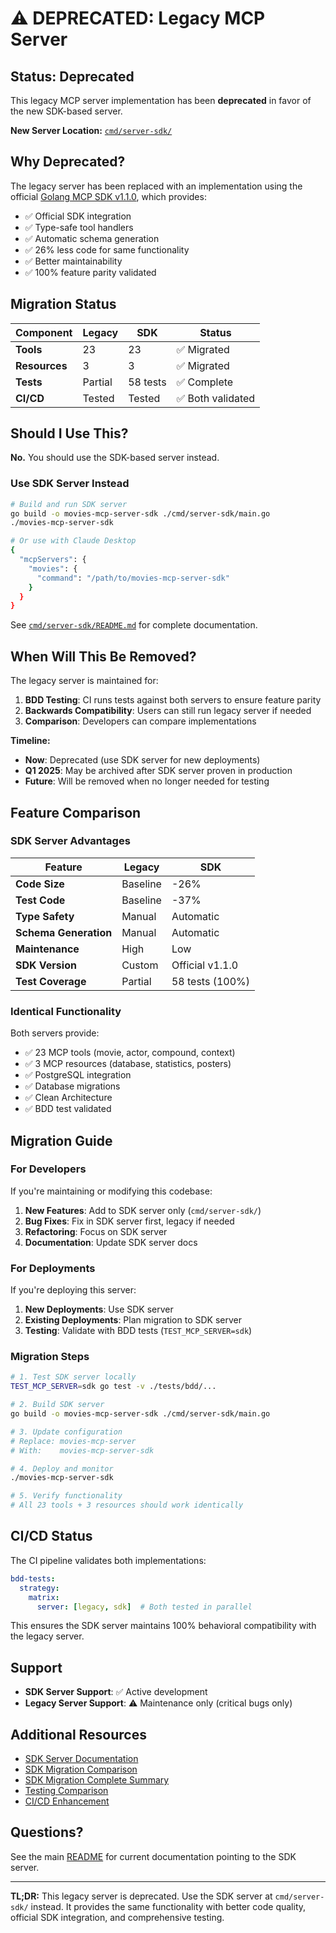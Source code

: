 # ⚠️ DEPRECATED: Legacy MCP Server

## Status: Deprecated

This legacy MCP server implementation has been **deprecated** in favor of the new SDK-based server.

**New Server Location:** [`cmd/server-sdk/`](../server-sdk/)

## Why Deprecated?

The legacy server has been replaced with an implementation using the official [Golang MCP SDK v1.1.0](https://github.com/modelcontextprotocol/go-sdk), which provides:

- ✅ Official SDK integration
- ✅ Type-safe tool handlers
- ✅ Automatic schema generation
- ✅ 26% less code for same functionality
- ✅ Better maintainability
- ✅ 100% feature parity validated

## Migration Status

| Component | Legacy | SDK | Status |
|-----------|--------|-----|--------|
| **Tools** | 23 | 23 | ✅ Migrated |
| **Resources** | 3 | 3 | ✅ Migrated |
| **Tests** | Partial | 58 tests | ✅ Complete |
| **CI/CD** | Tested | Tested | ✅ Both validated |

## Should I Use This?

**No.** You should use the SDK-based server instead.

### Use SDK Server Instead

```bash
# Build and run SDK server
go build -o movies-mcp-server-sdk ./cmd/server-sdk/main.go
./movies-mcp-server-sdk

# Or use with Claude Desktop
{
  "mcpServers": {
    "movies": {
      "command": "/path/to/movies-mcp-server-sdk"
    }
  }
}
```

See [`cmd/server-sdk/README.md`](../server-sdk/README.md) for complete documentation.

## When Will This Be Removed?

The legacy server is maintained for:

1. **BDD Testing**: CI runs tests against both servers to ensure feature parity
2. **Backwards Compatibility**: Users can still run legacy server if needed
3. **Comparison**: Developers can compare implementations

**Timeline:**
- **Now**: Deprecated (use SDK server for new deployments)
- **Q1 2025**: May be archived after SDK server proven in production
- **Future**: Will be removed when no longer needed for testing

## Feature Comparison

### SDK Server Advantages

| Feature | Legacy | SDK |
|---------|--------|-----|
| **Code Size** | Baseline | -26% |
| **Test Code** | Baseline | -37% |
| **Type Safety** | Manual | Automatic |
| **Schema Generation** | Manual | Automatic |
| **Maintenance** | High | Low |
| **SDK Version** | Custom | Official v1.1.0 |
| **Test Coverage** | Partial | 58 tests (100%) |

### Identical Functionality

Both servers provide:
- ✅ 23 MCP tools (movie, actor, compound, context)
- ✅ 3 MCP resources (database, statistics, posters)
- ✅ PostgreSQL integration
- ✅ Database migrations
- ✅ Clean Architecture
- ✅ BDD test validated

## Migration Guide

### For Developers

If you're maintaining or modifying this codebase:

1. **New Features**: Add to SDK server only (`cmd/server-sdk/`)
2. **Bug Fixes**: Fix in SDK server first, legacy if needed
3. **Refactoring**: Focus on SDK server
4. **Documentation**: Update SDK server docs

### For Deployments

If you're deploying this server:

1. **New Deployments**: Use SDK server
2. **Existing Deployments**: Plan migration to SDK server
3. **Testing**: Validate with BDD tests (`TEST_MCP_SERVER=sdk`)

### Migration Steps

```bash
# 1. Test SDK server locally
TEST_MCP_SERVER=sdk go test -v ./tests/bdd/...

# 2. Build SDK server
go build -o movies-mcp-server-sdk ./cmd/server-sdk/main.go

# 3. Update configuration
# Replace: movies-mcp-server
# With:    movies-mcp-server-sdk

# 4. Deploy and monitor
./movies-mcp-server-sdk

# 5. Verify functionality
# All 23 tools + 3 resources should work identically
```

## CI/CD Status

The CI pipeline validates both implementations:

```yaml
bdd-tests:
  strategy:
    matrix:
      server: [legacy, sdk]  # Both tested in parallel
```

This ensures the SDK server maintains 100% behavioral compatibility with the legacy server.

## Support

- **SDK Server Support**: ✅ Active development
- **Legacy Server Support**: ⚠️ Maintenance only (critical bugs only)

## Additional Resources

- [SDK Server Documentation](../server-sdk/README.md)
- [SDK Migration Comparison](../../docs/SDK_MIGRATION_COMPARISON.md)
- [SDK Migration Complete Summary](../../docs/SDK_MIGRATION_COMPLETE.md)
- [Testing Comparison](../../docs/TESTING_COMPARISON.md)
- [CI/CD Enhancement](../../docs/CI_CD_ENHANCEMENT.md)

## Questions?

See the main [README](../../README.md) for current documentation pointing to the SDK server.

---

**TL;DR:** This legacy server is deprecated. Use the SDK server at `cmd/server-sdk/` instead. It provides the same functionality with better code quality, official SDK integration, and comprehensive testing.
